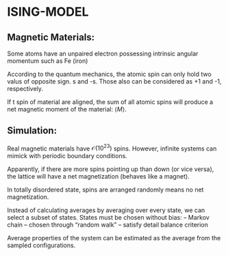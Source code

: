 # ISING-MODEL


## Magnetic Materials:

Some atoms have an unpaired electron possessing intrinsic angular momentum such as Fe (iron)

According to the quantum mechanics, the atomic spin can only hold two valus of opposite sign. s and -s. Those also
can be considered as +1 and -1, respectively.

If t spin of material are aligned, the sum of all atomic spins will produce a net magnetic moment of the material: $\langle M \rangle$.

## Simulation:

Real magnetic materials have $\mathcal{O}(10^{23})$ spins. However, infinite systems can mimick with periodic boundary conditions.

Apparently, if there are more spins pointing up than down (or vice versa), the lattice will have
a net magnetization (behaves like a magnet).

In totally disordered state, spins are arranged randomly means no net magnetization.

Instead of calculating averages by averaging over every state, we can select a subset of states. 
States must be chosen without bias:
– Markov chain
– chosen through “random walk”
– satisfy detail balance criterion

Average properties of the system can be estimated as the average from the sampled configurations.
